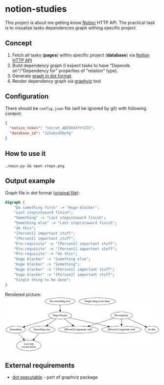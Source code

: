 # notion-studies

This project is about me getting know [Notion](https://notion.so) HTTP API. The practical task is to visualize tasks dependencies graph withing specific project. 

## Concept
1. Fetch all tasks (__pages__) within specific project (__database__) via [Notion HTTP API](https://developers.notion.com/docs/getting-started)
1. Build dependency graph (I expect tasks to have "Depends on"/"Dependency for" properties of "relation" type).
1. Generate [graph in dot format](https://www.graphviz.org/doc/info/lang.html).
1. Render dependency graph via [graphviz](https://www.graphviz.org/about/) tool

## Configuration
There should be `config.json` file (will be ignored by git) with following content:
```json
{
  "notion_token": "secret_ABCDXXXYYYZZZ",
  "database_id": "123abc456efg"
}
```

## How to use it
`./main.py && open steps.png`

## Output example
Graph file in dot format ([original file](assets/steps.dot)):
```dot
digraph {
    "Do something first" -> "Huge blocker";
    "Last step\ntoward finish";
    "Something" -> "Last step\ntoward finish";
    "Something else" -> "Last step\ntoward finish";
    "do this";
    "[Person1] important stuff";
    "[Person2] important stuff";
    "Pre-requisite" -> "[Person2] important stuff";
    "Pre-requisite" -> "[Person1] important stuff";
    "Pre-requisite" -> "do this";
    "Huge blocker" -> "Something else";
    "Huge blocker" -> "Something";
    "Huge blocker" -> "[Person1] important stuff";
    "Huge blocker" -> "[Person2] important stuff";
    "Single thing to be done";
}
```
Rendered picture:
![](assets/steps.png)

## External requirements
- [dot executable](https://www.graphviz.org/download/#executable-packages) - part of graphviz package
